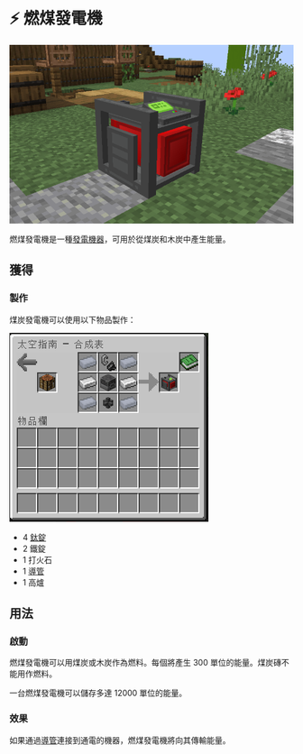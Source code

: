 # ⚡ 燃煤發電機

![](<../.gitbook/assets/image (223) (1) (1) (1) (1) (1) (1).png>)

燃煤發電機是一種[發電機器](../space/energy-systems.md)，可用於從煤炭和木炭中產生能量。

## 獲得

### 製作

煤炭發電機可以使用以下物品製作：

![](<../.gitbook/assets/image (215) (1) (1) (1) (1) (1) (1) (1).png>)

* 4 [鈦錠](titanium-ingot.md)
* 2 鐵錠
* 1 打火石
* 1 [導管](Conduit.md)
* 1 高爐

## 用法

### 啟動

燃煤發電機可以用煤炭或木炭作為燃料。每個將產生 300 單位的能量。煤炭磚不能用作燃料。

一台燃煤發電機可以儲存多達 12000 單位的能量。

### 效果

如果通過[導管](Conduit.md)連接到通電的機器，燃煤發電機將向其傳輸能量。
